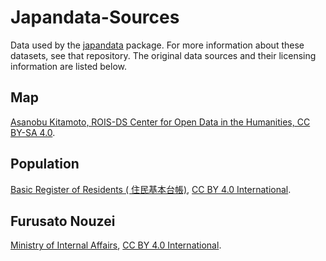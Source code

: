 # Japandata-Sources

Data used by the [japandata](https://github.com/passaglia/japandata) package. For more information about these datasets, see that repository. The original data sources and their licensing information are listed below.

## Map

[Asanobu Kitamoto, ROIS-DS Center for Open Data in the Humanities, CC BY-SA 4.0](https://geoshape.ex.nii.ac.jp/city/choropleth/).

## Population

[Basic Register of Residents (
住民基本台帳)](https://www.soumu.go.jp/main_sosiki/jichi_gyousei/daityo/gaiyou.html), [CC BY 4.0 International](https://www.soumu.go.jp/menu_kyotsuu/policy/tyosaku.html#tyosakuken).

## Furusato Nouzei

[Ministry of Internal Affairs](https://www.soumu.go.jp/main_sosiki/jichi_zeisei/czaisei/czaisei_seido/furusato/archive/), [CC BY 4.0 International](https://www.soumu.go.jp/menu_kyotsuu/policy/tyosaku.html#tyosakuken).


